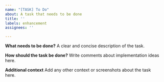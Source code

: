 ```yaml
---
name: "[TASK] To Do"
about: A task that needs to be done
title: ''
labels: enhancement
assignees: ''

---
```


**What needs to be done?**
A clear and concise description of the task.

**How should the task be done?**
Write comments about implementation ideas here.

**Additional context**
Add any other context or screenshots about the task here.

